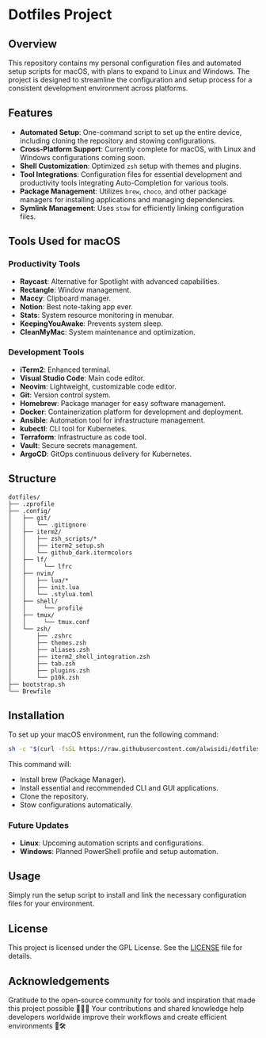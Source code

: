 # Dotfiles Project

## Overview
This repository contains my personal configuration files and automated setup scripts for macOS, with plans to expand to Linux and Windows. The project is designed to streamline the configuration and setup process for a consistent development environment across platforms.

## Features
- **Automated Setup**: One-command script to set up the entire device, including cloning the repository and stowing configurations.
- **Cross-Platform Support**: Currently complete for macOS, with Linux and Windows configurations coming soon.
- **Shell Customization**: Optimized `zsh` setup with themes and plugins.
- **Tool Integrations**: Configuration files for essential development and productivity tools integrating Auto-Completion for various tools.
- **Package Management**: Utilizes `brew`, `choco`, and other package managers for installing applications and managing dependencies.
- **Symlink Management**: Uses `stow` for efficiently linking configuration files.

## Tools Used for macOS

### Productivity Tools
- **Raycast**: Alternative for Spotlight with advanced capabilities.
- **Rectangle**: Window management.
- **Maccy**: Clipboard manager.
- **Notion**: Best note-taking app ever.
- **Stats**: System resource monitoring in menubar.
- **KeepingYouAwake**: Prevents system sleep.
- **CleanMyMac**: System maintenance and optimization.

### Development Tools
- **iTerm2**: Enhanced terminal.
- **Visual Studio Code**: Main code editor.
- **Neovim**: Lightweight, customizable code editor.
- **Git**: Version control system.
- **Homebrew**: Package manager for easy software management.
- **Docker**: Containerization platform for development and deployment.
- **Ansible**: Automation tool for infrastructure management.
- **kubectl**: CLI tool for Kubernetes.
- **Terraform**: Infrastructure as code tool.
- **Vault**: Secure secrets management.
- **ArgoCD**: GitOps continuous delivery for Kubernetes.

## Structure
```
dotfiles/
├── .zprofile
├── .config/
│   ├── git/
│   │   └── .gitignore
│   ├── iterm2/
│   │   ├── zsh_scripts/*
│   │   ├── iterm2_setup.sh
│   │   └── github_dark.itermcolors
│   ├── lf/
│   │     └── lfrc
│   ├── nvim/
│   │   ├── lua/*
│   │   ├── init.lua
│   │   └── .stylua.toml
│   ├── shell/
│   │     └── profile
│   ├── tmux/
│   │     └── tmux.conf
│   └── zsh/
│       ├── .zshrc
│       ├── themes.zsh
│       ├── aliases.zsh
│       ├── iterm2_shell_integration.zsh
│       ├── tab.zsh
│       ├── plugins.zsh
│       └── p10k.zsh
├── bootstrap.sh
└── Brewfile

```

## Installation
To set up your macOS environment, run the following command:
```bash
sh -c "$(curl -fsSL https://raw.githubusercontent.com/alwisidi/dotfiles/main/scripts/bootstrap.sh)"
```
This command will:
- Install brew (Package Manager).
- Install essential and recommended CLI and GUI applications.
- Clone the repository.
- Stow configurations automatically.

### Future Updates
- **Linux**: Upcoming automation scripts and configurations.
- **Windows**: Planned PowerShell profile and setup automation.

## Usage
Simply run the setup script to install and link the necessary configuration files for your environment.

## License
This project is licensed under the GPL License. See the [LICENSE](./LICENSE) file for details.

## Acknowledgements
Gratitude to the open-source community for tools and inspiration that made this project possible 🌟✨🙏
Your contributions and shared knowledge help developers worldwide improve their workflows and create efficient environments 🚀🛠️
